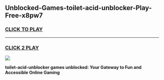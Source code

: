 
## Unblocked-Games-toilet-acid-unblocker-Play-Free-x8pw7
<h3>
<a href="https://premium76.site?title=toilet-acid-unblocker&ref=21A">CLICK TO PLAY</a></h3>
<hr>

<h3>
<a href="https://premium76.site?title=toilet-acid-unblocker&ref=21A">CLICK 2 PLAY</a>
  
</h3>

<a href="https://premium76.site?title=toilet-acid-unblocker&ref=21A"><img src="https://clearcache.store/games.png"></a>


**toilet-acid-unblocker games unblocked: Your Gateway to Fun and Accessible Online Gaming**
